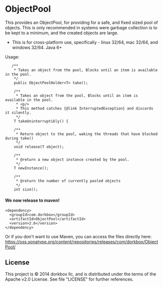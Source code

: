 ObjectPool
==========

This provides an ObjectPool, for providing for a safe, and fixed sized pool of objects. This is only recommended in systems were garbage collection is to be kept to a minimum, and the created objects are large.


- This is for cross-platform use, specifically - linux 32/64, mac 32/64, and windows 32/64. Java 6+


Usage:
```
   /**
    * Takes an object from the pool, Blocks until an item is available in the pool.
    */
    public ObjectPoolHolder<T> take();

    /**
     * Takes an object from the pool, Blocks until an item is available in the pool.
     * <p/>
     * This method catches {@link InterruptedException} and discards it silently.
     */
    T takeUninterruptibly() {

    /**
     * Return object to the pool, waking the threads that have blocked during take()
     */
    void release(T object);

    /**
     * @return a new object instance created by the pool.
     */
    T newInstance();

    /**
     * @return the number of currently pooled objects
     */
    int size();
```


<h4>We now release to maven!</h4> 

```
<dependency>
  <groupId>com.dorkbox</groupId>
  <artifactId>ObjectPool</artifactId>
  <version>2.6</version>
</dependency>
```

Or if you don't want to use Maven, you can access the files directly here:  
https://oss.sonatype.org/content/repositories/releases/com/dorkbox/ObjectPool/


<h2>License</h2>

This project is © 2014 dorkbox llc, and is distributed under the terms of the Apache v2.0 License. See file "LICENSE" for further references.

